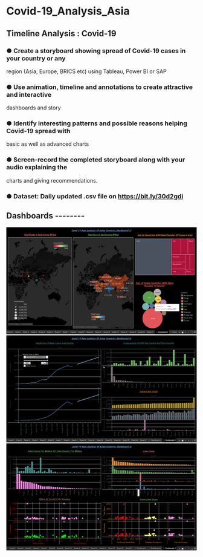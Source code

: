 # Covid-19_Analysis_Asia

## Timeline Analysis : Covid-19

### ● Create a storyboard showing spread of Covid-19 cases in your country or any
region (Asia, Europe, BRICS etc) using Tableau, Power BI or SAP
### ● Use animation, timeline and annotations to create attractive and interactive
dashboards and story
### ● Identify interesting patterns and possible reasons helping Covid-19 spread with
basic as well as advanced charts
### ● Screen-record the completed storyboard along with your audio explaining the
charts and giving recommendations.
### ● Dataset: Daily updated .csv file on https://bit.ly/30d2gdi

## Dashboards --------

<img src=https://github.com/sumony2j/Covid-19_Analysis_Asia/blob/main/Screenshots/Dashboard/Dashboard-1.png>

<img src=https://github.com/sumony2j/Covid-19_Analysis_Asia/blob/main/Screenshots/Dashboard/Dashboaed-2.png>

<img src=https://github.com/sumony2j/Covid-19_Analysis_Asia/blob/main/Screenshots/Dashboard/Dashboard-3.png>
